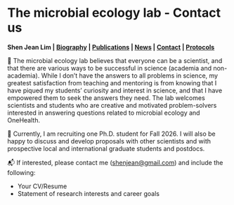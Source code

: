 # The microbial ecology lab - Contact us
**Shen Jean Lim | [Biography](bio.md) | [Publications](pubs.md) | [News](news.md) | [Contact](contact.md) | [Protocols](protocols.md)**

🦠 The microbial ecology lab believes that everyone can be a scientist, and that there are various ways to be successful in science (academia and non-academia). While I don’t have the answers to all problems in science, my greatest satisfaction from teaching and mentoring is from knowing that I have piqued my students’ curiosity and interest in science, and that I have empowered them to seek the answers they need. The lab welcomes scientists and students who are creative and motivated problem-solvers interested in answering questions related to microbial ecology and OneHealth.

📢 Currently, I am recruiting one Ph.D. student for Fall 2026. I will also be happy to discuss and develop proposals with other scientists and with prospective local and international graduate students and postdocs. 

📬 If interested, please contact me (shenjean@gmail.com) and include the following:
- Your CV/Resume 
- Statement of research interests and career goals

